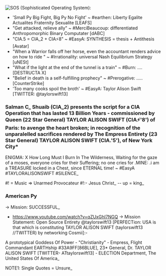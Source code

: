 ![SOS (Sophisticated Operating System):](https://github.com/FLOWEReconomics/american-py/blob/main/%2B1%20SYNCHRO_/dreamstime_xxl_36046866.jpg)

- 'Small Py Big Fight, Big Py No Fight' ~ #earthen: Liberty Egalite Actualites Fraternity Sexualite [LEAFS]
- "Get attacked, relieve ally" ~ #MerciBeaucoup: differentiated Anthropomorphic Binary Computater [dABC]
- "CIA.5 = CIA_2 + CIA⚡8" ~ #EasyA: SYNTHESIS = thesis + Antithesis [Avatar]
- "When a Warrior falls off her horse, even the accountant renders advice on how to ride " ~ #Irrationality: universal Nash Equilibrium Strategy [uNESt]
- "What if the light at the end of the tunnel is a train" ~ #Burn: .... [DESTRUCTA X]
- "Belief in death is a self-fulfilling prophecy" ~ #Prerogative: ..... [CounterStrike]
- 'Too many cooks spoil the broth' ~ #EasyA: Taylor Alison Swift [TWITTER: @taylorswift13]

### Salman C\_ Shuaib (CIA_2) presents the script for a CIA Operation that has lasted 13 Billion Years - commissioned by Queen (22 Star General) **TAYLOR ALISON SWIFT** (CIA⚡'8') of Paris: to avenge the heart broken; in recognition of the unparalelled sacrifices rendered by The Empress Entirety (23 Star General) TAYLOR ALISON SWIFT (CIA.'5'), of New York City\*

ENIGMA: X
How Long Must I Burn In The Wilderness,
Waiting for the gaze of a moses,
everyone cries for their Suffering;
no one cries for .MINE:
.i am a TREASURE locked in a Chest,
since ETERNAL time!
~ #EasyA #TAYLORALISONSWIFT #SILENCE\_

#! = Music => Unarmed Provocateur #!:- Jesus Christ\_
-- up = king\_

### American Py

-> Mission: SUCCESSFUL\_

- https://www.youtube.com/watch?v=qZUxGhI7NGQ
  -> Mission Statement: Open Source Entirety @taylorswift13 [PERFECTion: USA is that which is constituting TAYLOR ALISON SWIFT (taylorswift13 //TWITTER) by networking Cosmii]:-

A prototypical Goddess Of Power - "Christianity" - Empress, Flight Commandant EARTHship #33A9FF[86BLUE], 23\* General, Dr. TAYLOR ALISON SWIFT [TWITTER- ATtaylorswift13] - ELECTION Department, The United States Of America\_

NOTE1: Single Quotes = Unsure\_

